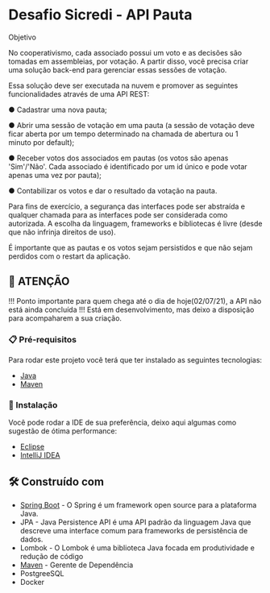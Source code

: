 # Desafio Sicredi - API Pauta 

Objetivo 

No cooperativismo, cada associado possui um voto e as decisões são tomadas em assembleias, por votação. 
A partir disso, você precisa criar uma solução back-end para gerenciar essas sessões de votação. 

Essa solução deve ser executada na nuvem e promover as seguintes funcionalidades através de uma API 
REST: 

● Cadastrar uma nova pauta; 

● Abrir uma sessão de votação em uma pauta (a sessão de votação deve ficar aberta por um tempo 
determinado na chamada de abertura ou 1 minuto por default); 

● Receber votos dos associados em pautas (os votos são apenas 'Sim'/'Não'. Cada associado é 
identificado por um id único e pode votar apenas uma vez por pauta); 

● Contabilizar os votos e dar o resultado da votação na pauta. 

Para fins de exercício, a segurança das interfaces pode ser abstraída e qualquer chamada para as interfaces 
pode ser considerada como autorizada. A escolha da linguagem, frameworks e bibliotecas é livre (desde que 
não infrinja direitos de uso). 

É importante que as pautas e os votos sejam persistidos e que não sejam perdidos com o restart da aplicação.

## 🚀 ATENÇÃO

!!! Ponto importante para quem chega até o dia de hoje(02/07/21), a API não está ainda concluída !!! Está em desenvolvimento, mas deixo a disposição para acompaharem a sua criação.


 
### 📋 Pré-requisitos

Para rodar este projeto você terá que ter instalado as seguintes tecnologias:

- [Java](https://www.oracle.com/br/java/technologies/javase/javase-jdk8-downloads.html)
- [Maven](https://maven.apache.org/download.cgi)


### 🔧 Instalação

Você pode rodar a IDE de sua preferência, deixo aqui algumas como sugestão de ótima performance:

- [Eclipse](https://www.eclipse.org/downloads/)
- [IntelliJ IDEA](https://www.jetbrains.com/pt-br/idea/)


## 🛠️ Construído com

- [Spring Boot](https://spring.io/projects/spring-boot) - O Spring é um framework open source para a plataforma Java.
- JPA - Java Persistence API é uma API padrão da linguagem Java que descreve uma interface comum para frameworks de persistência de dados.
- Lombok - O Lombok é uma biblioteca Java focada em produtividade e redução de código
- [Maven](https://maven.apache.org/) - Gerente de Dependência
- PostgreeSQL
- Docker



